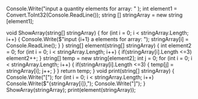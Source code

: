 Console.Write("input a quantity elements for array: " );
int element1 = Convert.ToInt32(Console.ReadLine());
string [] stringArray = new string [element1];

void ShowArray(string[] stringArray)
{
 for (int i = 0; i < stringArray.Length; i++)
 {
  Console.Write($"input {i+1} a elements for array: ");
   stringArray[i] = Console.ReadLine();
  }
}
string[] element(string[] stringArray)
{
  int element2 = 0;
   for (int i = 0; i < stringArray.Length; i++)
   {
   if(stringArray[i].Length <=3)
    element2++;
   }
string[] temp = new string[element2];
int j = 0;
for (int i = 0; i < stringArray.Length; i++)
 {
    if(stringArray[i].Length <=3)
    {
     temp[j] = stringArray[i];
     j++;
     }
 }
     return temp; 
}
void print(string[] stringArray)
{
  Console.Write("[");
  for (int i = 0; i < stringArray.Length; i++)
   Console.Write($"{stringArray[i]},"); 
   Console.Write("]");
}
ShowArray(stringArray);
print(element(stringArray));
